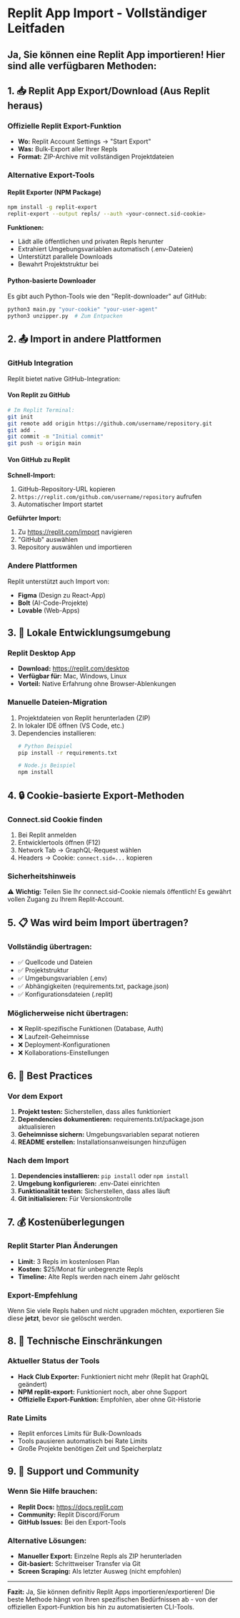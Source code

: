 # Replit App Import - Vollständiger Leitfaden

## Ja, Sie können eine Replit App importieren! Hier sind alle verfügbaren Methoden:

## 1. 📥 Replit App Export/Download (Aus Replit heraus)

### Offizielle Replit Export-Funktion
- **Wo:** Replit Account Settings → "Start Export"
- **Was:** Bulk-Export aller Ihrer Repls
- **Format:** ZIP-Archive mit vollständigen Projektdateien

### Alternative Export-Tools

#### Replit Exporter (NPM Package)
```bash
npm install -g replit-export
replit-export --output repls/ --auth <your-connect.sid-cookie>
```

**Funktionen:**
- Lädt alle öffentlichen und privaten Repls herunter
- Extrahiert Umgebungsvariablen automatisch (.env-Dateien)
- Unterstützt parallele Downloads
- Bewahrt Projektstruktur bei

#### Python-basierte Downloader
Es gibt auch Python-Tools wie den "Replit-downloader" auf GitHub:
```bash
python3 main.py "your-cookie" "your-user-agent"
python3 unzipper.py  # Zum Entpacken
```

## 2. 📤 Import in andere Plattformen

### GitHub Integration
Replit bietet native GitHub-Integration:

#### Von Replit zu GitHub
```bash
# Im Replit Terminal:
git init
git remote add origin https://github.com/username/repository.git
git add .
git commit -m "Initial commit"
git push -u origin main
```

#### Von GitHub zu Replit

**Schnell-Import:**
1. GitHub-Repository-URL kopieren
2. `https://replit.com/github.com/username/repository` aufrufen
3. Automatischer Import startet

**Geführter Import:**
1. Zu https://replit.com/import navigieren
2. "GitHub" auswählen
3. Repository auswählen und importieren

### Andere Plattformen
Replit unterstützt auch Import von:
- **Figma** (Design zu React-App)
- **Bolt** (AI-Code-Projekte)
- **Lovable** (Web-Apps)

## 3. 🔧 Lokale Entwicklungsumgebung

### Replit Desktop App
- **Download:** https://replit.com/desktop
- **Verfügbar für:** Mac, Windows, Linux
- **Vorteil:** Native Erfahrung ohne Browser-Ablenkungen

### Manuelle Dateien-Migration
1. Projektdateien von Replit herunterladen (ZIP)
2. In lokaler IDE öffnen (VS Code, etc.)
3. Dependencies installieren:
   ```bash
   # Python Beispiel
   pip install -r requirements.txt
   
   # Node.js Beispiel
   npm install
   ```

## 4. 🔒 Cookie-basierte Export-Methoden

### Connect.sid Cookie finden
1. Bei Replit anmelden
2. Entwicklertools öffnen (F12)
3. Network Tab → GraphQL-Request wählen
4. Headers → Cookie: `connect.sid=...` kopieren

### Sicherheitshinweis
⚠️ **Wichtig:** Teilen Sie Ihr connect.sid-Cookie niemals öffentlich! Es gewährt vollen Zugang zu Ihrem Replit-Account.

## 5. 📋 Was wird beim Import übertragen?

### Vollständig übertragen:
- ✅ Quellcode und Dateien
- ✅ Projektstruktur
- ✅ Umgebungsvariablen (.env)
- ✅ Abhängigkeiten (requirements.txt, package.json)
- ✅ Konfigurationsdateien (.replit)

### Möglicherweise nicht übertragen:
- ❌ Replit-spezifische Funktionen (Database, Auth)
- ❌ Laufzeit-Geheimnisse
- ❌ Deployment-Konfigurationen
- ❌ Kollaborations-Einstellungen

## 6. 🚀 Best Practices

### Vor dem Export
1. **Projekt testen:** Sicherstellen, dass alles funktioniert
2. **Dependencies dokumentieren:** requirements.txt/package.json aktualisieren
3. **Geheimnisse sichern:** Umgebungsvariablen separat notieren
4. **README erstellen:** Installationsanweisungen hinzufügen

### Nach dem Import
1. **Dependencies installieren:** `pip install` oder `npm install`
2. **Umgebung konfigurieren:** .env-Datei einrichten
3. **Funktionalität testen:** Sicherstellen, dass alles läuft
4. **Git initialisieren:** Für Versionskontrolle

## 7. 💰 Kostenüberlegungen

### Replit Starter Plan Änderungen
- **Limit:** 3 Repls im kostenlosen Plan
- **Kosten:** $25/Monat für unbegrenzte Repls
- **Timeline:** Alte Repls werden nach einem Jahr gelöscht

### Export-Empfehlung
Wenn Sie viele Repls haben und nicht upgraden möchten, exportieren Sie diese **jetzt**, bevor sie gelöscht werden.

## 8. 🔧 Technische Einschränkungen

### Aktueller Status der Tools
- **Hack Club Exporter:** Funktioniert nicht mehr (Replit hat GraphQL geändert)
- **NPM replit-export:** Funktioniert noch, aber ohne Support
- **Offizielle Export-Funktion:** Empfohlen, aber ohne Git-Historie

### Rate Limits
- Replit enforces Limits für Bulk-Downloads
- Tools pausieren automatisch bei Rate Limits
- Große Projekte benötigen Zeit und Speicherplatz

## 9. 🤝 Support und Community

### Wenn Sie Hilfe brauchen:
- **Replit Docs:** https://docs.replit.com
- **Community:** Replit Discord/Forum
- **GitHub Issues:** Bei den Export-Tools

### Alternative Lösungen:
- **Manueller Export:** Einzelne Repls als ZIP herunterladen
- **Git-basiert:** Schrittweiser Transfer via Git
- **Screen Scraping:** Als letzter Ausweg (nicht empfohlen)

---

**Fazit:** Ja, Sie können definitiv Replit Apps importieren/exportieren! Die beste Methode hängt von Ihren spezifischen Bedürfnissen ab - von der offiziellen Export-Funktion bis hin zu automatisierten CLI-Tools.